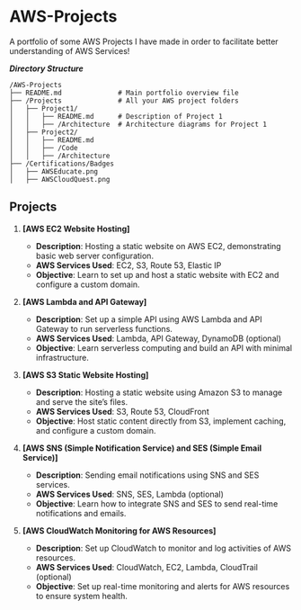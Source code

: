 # AWS-Projects
A portfolio of some AWS Projects I have made in order to facilitate better understanding of AWS Services!

***Directory Structure***
```
/AWS-Projects
├── README.md              # Main portfolio overview file
├── /Projects              # All your AWS project folders
│   ├── Project1/          
│   │   ├── README.md      # Description of Project 1
│   │   ├── /Architecture  # Architecture diagrams for Project 1
│   ├── Project2/          
│   │   ├── README.md      
│   │   ├── /Code          
│   │   ├── /Architecture  
├── /Certifications/Badges        
│   ├── AWSEducate.png
│   ├── AWSCloudQuest.png
```

## Projects

1. **[AWS EC2 Website Hosting]**
   - **Description**: Hosting a static website on AWS EC2, demonstrating basic web server configuration.
   - **AWS Services Used**: EC2, S3, Route 53, Elastic IP
   - **Objective**: Learn to set up and host a static website with EC2 and configure a custom domain.

2. **[AWS Lambda and API Gateway]**
   - **Description**: Set up a simple API using AWS Lambda and API Gateway to run serverless functions.
   - **AWS Services Used**: Lambda, API Gateway, DynamoDB (optional)
   - **Objective**: Learn serverless computing and build an API with minimal infrastructure.

3. **[AWS S3 Static Website Hosting]**
   - **Description**: Hosting a static website using Amazon S3 to manage and serve the site’s files.
   - **AWS Services Used**: S3, Route 53, CloudFront
   - **Objective**: Host static content directly from S3, implement caching, and configure a custom domain.

4. **[AWS SNS (Simple Notification Service) and SES (Simple Email Service)]**
   - **Description**: Sending email notifications using SNS and SES services.
   - **AWS Services Used**: SNS, SES, Lambda (optional)
   - **Objective**: Learn how to integrate SNS and SES to send real-time notifications and emails.

5. **[AWS CloudWatch Monitoring for AWS Resources]**
   - **Description**: Set up CloudWatch to monitor and log activities of AWS resources.
   - **AWS Services Used**: CloudWatch, EC2, Lambda, CloudTrail (optional)
   - **Objective**: Set up real-time monitoring and alerts for AWS resources to ensure system health.
